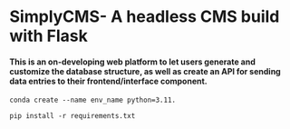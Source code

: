 # **SimplyCMS- A headless CMS build with Flask**

#### This is an on-developing web platform to let users generate and customize the database structure, as well as create an API for sending data entries to their frontend/interface component.

`conda create --name env_name python=3.11.`

`pip install -r requirements.txt`
